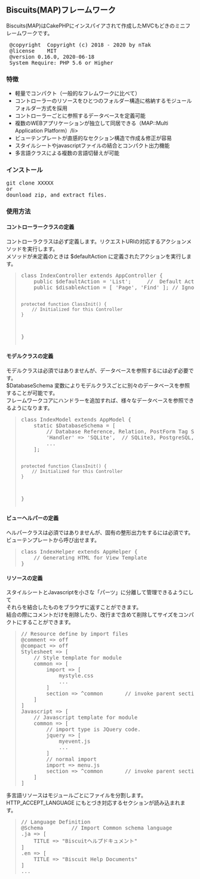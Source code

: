 <h2> Biscuits(MAP)フレームワーク </h2>
<p>Biscuits(MAP)はCakePHPにインスパイアされて作成したMVCもどきのミニフレームワークです。
</p>
<pre>
 @copyright  Copyright (c) 2018 - 2020 by nTak
 @license    MIT
 @version 0.16.0, 2020-06-18
 System Require: PHP 5.6 or Higher
</pre>
<h3>特徴</h3> 
<ul>
<li>軽量でコンパクト（一般的なフレムワークに比べて）</li>
<li>コントローラーのリソースをひとつのフォルダー構造に格納するモジュールフォルダー方式を採用</li>
<li>コントローラーごとに参照するデータベースを定義可能</li>
<li>複数のWEBアプリケーションが独立して同居できる（MAP::Multi Application Platform）/li>
<li>ビューテンプレートが直感的なセクション構造で作成＆修正が容易</li>
<li>スタイルシートやjavascriptファイルの結合とコンパクト出力機能</li>
<li>多言語クラスによる複数の言語切替えが可能</li>
</ul>
<h3>インストール</h3> 
<p>
</p>
<pre>
git clone XXXXX
or
dounload zip, and extract files.
</pre>
<h3>使用方法</h3> 
<h4>コントローラークラスの定義</h4>
<p>
コントローラクラスは必ず定義します。リクエストURIの対応するアクションメソッドを実行します。<br>
メソッドが未定義のときは $defaultAction に定義されたアクションを実行します。<br>
</p>
<blockquote>
<pre>
class IndexController extends AppController {
	public $defaultAction = 'List';		//  Default Action
	public $disableAction = [ 'Page', 'Find' ];	// Ignore Action on AppController class.

	protected function ClassInit() {
        // Initialized for this Controller
	}
}
</pre>
</blockquote>
<h4>モデルクラスの定義</h4>
<p>
モデルクラスは必須ではありませんが、データベースを参照するには必ず必要です。<br>
$DatabaseSchema 変数によりモデルクラスごとに別々のデータベースを参照することが可能です。<br>
フレームワークコアにハンドラーを追加すれば、様々なデータベースを参照できるようになります。<br>
</p>
<blockquote>
<pre>
class IndexModel extends AppModel {
    static $DatabaseSchema = [
        // Database Reference, Relation, PostForm Tag Schema Definition
        'Handler' => 'SQLite',  // SQLite3, PostgreSQL, ...
        ...
    ];

    protected function ClassInit() {
        // Initialized for this Controller
    }
}
</pre>
</blockquote>
<h4>ビューヘルパーの定義</h4>
<p>
ヘルパークラスは必須ではありませんが、固有の整形出力をするには必須です。<br>
ビューテンプレートから呼び出せます。<br>
</p>
<blockquote>
<pre>
class IndexHelper extends AppHelper {
    // Generating HTML for View Template
}
</pre>
</blockquote>
<h4>リソースの定義</h4>
<p>
スタイルシートとJavascriptを小さな「パーツ」に分離して管理できるようにして<br>
それらを結合したものをブラウザに返すことができます。<br>
結合の際にコメントだけを削除したり、改行まで含めて削除してサイズをコンパクトにすることができます。<br>
</p>
<blockquote>
<pre>
// Resource define by import files
@comment => off
@compact => off
Stylesheet => [
    // Style template for module
    common => [
        import => [
            mystyle.css
            ...
        ]
        section => ^common       // invoke parent section resource.
    ]
]
Javascript => [
    // Javascript template for module
    common => [
        // import type is JQuery code.
        jquery => [
            myevent.js
            ...
        ]
        // normal import
        import => menu.js
        section => ^common       // invoke parent section resource.
    ]
]
</pre>
</blockquote>
<p>
多言語リソースはモジュールごとにファイルを分割します。<br>
HTTP_ACCEPT_LANGUAGE にもとづき対応するセクションが読み込まれます。<br>
</p>
<blockquote>
<pre>
// Language Definition
@Schema         // Import Common schema language
.ja => [
    TITLE => "Biscuitヘルプドキュメント"
]
.en => [
    TITLE => "Biscuit Help Documents"
]
...
</pre>
</blockquote>
